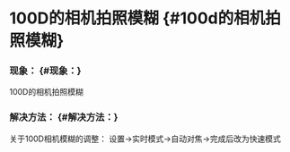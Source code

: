 # 100D的相机拍照模糊 {#100d的相机拍照模糊}

### 现象： {#现象：}

100D的相机拍照模糊

### 解决方法： {#解决方法：}

关于100D相机模糊的调整： 设置→实时模式→自动对焦→完成后改为快速模式

